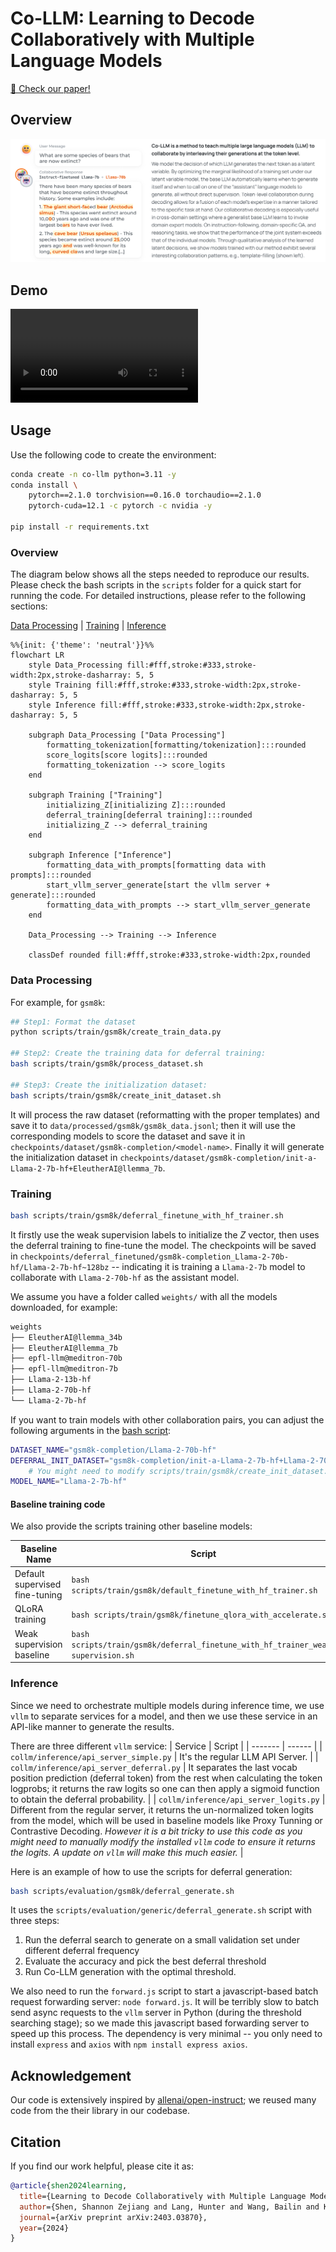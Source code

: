 # Co-LLM: Learning to Decode Collaboratively with Multiple Language Models

[🎉 Check our paper!](https://arxiv.org/abs/2403.03870)


## Overview

![An explanation of the Co-LLM Method](.github/example.png)

## Demo 

<video src="https://github.com/clinicalml/co-llm/assets/22512825/16f287b6-b363-4c2b-b886-25028b755fb9"></video>

## Usage 

Use the following code to create the environment:

```bash
conda create -n co-llm python=3.11 -y
conda install \
    pytorch==2.1.0 torchvision==0.16.0 torchaudio==2.1.0 
    pytorch-cuda=12.1 -c pytorch -c nvidia -y

pip install -r requirements.txt
```

### Overview 

The diagram below shows all the steps needed to reproduce our results. Please check the bash scripts in the `scripts` folder for a quick start for running the code. For detailed instructions, please refer to the following sections: 

[Data Processing](#data-processing) | [Training](#training) | [Inference](#inference)

```mermaid
%%{init: {'theme': 'neutral'}}%%
flowchart LR
    style Data_Processing fill:#fff,stroke:#333,stroke-width:2px,stroke-dasharray: 5, 5
    style Training fill:#fff,stroke:#333,stroke-width:2px,stroke-dasharray: 5, 5
    style Inference fill:#fff,stroke:#333,stroke-width:2px,stroke-dasharray: 5, 5

    subgraph Data_Processing ["Data Processing"]
        formatting_tokenization[formatting/tokenization]:::rounded
        score_logits[score logits]:::rounded
        formatting_tokenization --> score_logits
    end

    subgraph Training ["Training"]
        initializing_Z[initializing Z]:::rounded
        deferral_training[deferral training]:::rounded
        initializing_Z --> deferral_training
    end

    subgraph Inference ["Inference"]
        formatting_data_with_prompts[formatting data with prompts]:::rounded
        start_vllm_server_generate[start the vllm server + generate]:::rounded
        formatting_data_with_prompts --> start_vllm_server_generate
    end

    Data_Processing --> Training --> Inference

    classDef rounded fill:#fff,stroke:#333,stroke-width:2px,rounded
```

### Data Processing  

For example, for `gsm8k`: 

```bash
## Step1: Format the dataset 
python scripts/train/gsm8k/create_train_data.py

## Step2: Create the training data for deferral training: 
bash scripts/train/gsm8k/process_dataset.sh

## Step3: Create the initialization dataset: 
bash scripts/train/gsm8k/create_init_dataset.sh
```

It will process the raw dataset (reformatting with the proper templates) and save it to `data/processed/gsm8k/gsm8k_data.jsonl`; 
then it will use the corresponding models to score the dataset and save it in `checkpoints/dataset/gsm8k-completion/<model-name>`.
Finally it will generate the initialization dataset in `checkpoints/dataset/gsm8k-completion/init-a-Llama-2-7b-hf+EleutherAI@llemma_7b`. 

### Training 

```bash
bash scripts/train/gsm8k/deferral_finetune_with_hf_trainer.sh
```

It firstly use the weak supervision labels to initialize the $Z$ vector, then uses the deferral training to fine-tune the model.
The checkpoints will be saved in `checkpoints/deferral_finetuned/gsm8k-completion_Llama-2-70b-hf/Llama-2-7b-hf~128bz` -- indicating it is training a `Llama-2-7b` model to collaborate with `Llama-2-70b-hf` as the assistant model.

We assume you have a folder called `weights/` with all the models downloaded, for example: 
```bash
weights
├── EleutherAI@llemma_34b
├── EleutherAI@llemma_7b
├── epfl-llm@meditron-70b
├── epfl-llm@meditron-7b
├── Llama-2-13b-hf
├── Llama-2-70b-hf
└── Llama-2-7b-hf
```

If you want to train models with other collaboration pairs, you can adjust the following arguments in the [bash script](scripts/train/gsm8k/deferral_finetune_with_hf_trainer.sh): 
```bash
DATASET_NAME="gsm8k-completion/Llama-2-70b-hf"                               # <--- The static dataset for the assistant model 
DEFERRAL_INIT_DATASET="gsm8k-completion/init-a-Llama-2-7b-hf+Llama-2-70b-hf" # <--- The initialization dataset 
    # You might need to modify scripts/train/gsm8k/create_init_dataset.sh to create the initialization data 
MODEL_NAME="Llama-2-7b-hf"                                                   # <--- The base model being trained
```

#### Baseline training code

We also provide the scripts training other baseline models:  

| Baseline Name                  | Script                                                                           |
| ------------------------------ | -------------------------------------------------------------------------------- |
| Default supervised fine-tuning | `bash scripts/train/gsm8k/default_finetune_with_hf_trainer.sh`                   |
| QLoRA training                 | `bash scripts/train/gsm8k/finetune_qlora_with_accelerate.sh`                     |
| Weak supervision baseline      | `bash scripts/train/gsm8k/deferral_finetune_with_hf_trainer_weak-supervision.sh` |


### Inference 

Since we need to orchestrate multiple models during inference time, we use `vllm` to separate services for a model, and then we use these service in an API-like manner to generate the results. 

There are three different `vllm` service: 
| Service | Script |
| ------- | ------ |
| `collm/inference/api_server_simple.py`  | It's the regular LLM API Server. |
| `collm/inference/api_server_deferral.py`  | It separates the last vocab position prediction (deferral token) from the rest when calculating the token logprobs; it returns the raw logits so one can then apply a sigmoid function to obtain the deferral probability. |
| `collm/inference/api_server_logits.py`  | Different from the regular server, it returns the un-normalized token logits from the model, which will be used in baseline models like Proxy Tunning or Contrastive Decoding. *However it is a bit tricky to use this code as you might need to manually modify the installed `vllm` code to ensure it returns the logits. A update on `vllm` will make this much easier.*  | 

Here is an example of how to use the scripts for deferral generation: 
```bash
bash scripts/evaluation/gsm8k/deferral_generate.sh
```
It uses the `scripts/evaluation/generic/deferral_generate.sh` script with three steps: 
1. Run the deferral search to generate on a small validation set under different deferral frequency
2. Evaluate the accuracy and pick the best deferral threshold 
3. Run Co-LLM generation with the optimal threshold. 

We also need to run the `forward.js` script to start a javascript-based batch request forwarding server: `node forward.js`. 
It will be terribly slow to batch send async requests to the `vllm` server in Python (during the threshold searching stage); so we made this javascript based forwarding server to speed up this process. 
The dependency is very minimal -- you only need to install `express` and `axios` with `npm install express axios`.

## Acknowledgement 

Our code is extensively inspired by [allenai/open-instruct](https://github.com/allenai/open-instruct); we reused many code from the their library in our codebase.

## Citation

If you find our work helpful, please cite it as: 

```bibtex
@article{shen2024learning,
  title={Learning to Decode Collaboratively with Multiple Language Models},
  author={Shen, Shannon Zejiang and Lang, Hunter and Wang, Bailin and Kim, Yoon and Sontag, David},
  journal={arXiv preprint arXiv:2403.03870},
  year={2024}
}
```